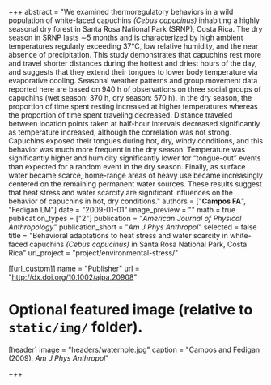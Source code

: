 +++
abstract = "We examined thermoregulatory behaviors in a wild population of white-faced capuchins *(Cebus capucinus)* inhabiting a highly seasonal dry forest in Santa Rosa National Park (SRNP), Costa Rica. The dry season in SRNP lasts ∼5 months and is characterized by high ambient temperatures regularly exceeding 37°C, low relative humidity, and the near absence of precipitation. This study demonstrates that capuchins rest more and travel shorter distances during the hottest and driest hours of the day, and suggests that they extend their tongues to lower body temperature via evaporative cooling. Seasonal weather patterns and group movement data reported here are based on 940 h of observations on three social groups of capuchins (wet season: 370 h, dry season: 570 h). In the dry season, the proportion of time spent resting increased at higher temperatures whereas the proportion of time spent traveling decreased. Distance traveled between location points taken at half-hour intervals decreased significantly as temperature increased, although the correlation was not strong. Capuchins exposed their tongues during hot, dry, windy conditions, and this behavior was much more frequent in the dry season. Temperature was significantly higher and humidity significantly lower for “tongue-out” events than expected for a random event in the dry season. Finally, as surface water became scarce, home-range areas of heavy use became increasingly centered on the remaining permanent water sources. These results suggest that heat stress and water scarcity are significant influences on the behavior of capuchins in hot, dry conditions."
authors = ["**Campos FA**", "Fedigan LM"]
date = "2009-01-01"
image_preview = ""
math = true
publication_types = ["2"]
publication = "*American Journal of Physical Anthropology*"
publication_short = "*Am J Phys Anthropol*"
selected = false
title = "Behavioral adaptations to heat stress and water scarcity in white-faced capuchins *(Cebus capucinus)* in Santa Rosa National Park, Costa Rica"
url_project = "project/environmental-stress/"


[[url_custom]]
name = "Publisher"
url = "http://dx.doi.org/10.1002/ajpa.20908"

# Optional featured image (relative to `static/img/` folder).
[header]
image = "headers/waterhole.jpg"
caption = "Campos and Fedigan (2009), *Am J Phys Anthropol*"

+++
